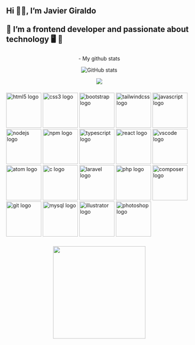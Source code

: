 <h2 align="left">Hi 🙋‍♂️, I’m Javier Giraldo <br><br>💾 I’m a frontend developer and passionate about technology 🖥 🙌</h2>

###

<div align="center">
  - My github stats

![GitHub stats](https://github-readme-stats.vercel.app/api?username=javiergiraldo&count_private=true&show_icons=true&theme=radical)

![](https://github-readme-stats.vercel.app/api/top-langs/?username=javiergiraldo&layout=compact&count_private=true&show_icons=true&theme=radical)
</div>

###

<div align="left">
  <img src="https://cdn.jsdelivr.net/gh/devicons/devicon/icons/html5/html5-original.svg" height="95" width="95" alt="html5 logo"  />
  <img src="https://cdn.jsdelivr.net/gh/devicons/devicon/icons/css3/css3-original.svg" height="95" width="95" alt="css3 logo"  />
  <img src="https://cdn.jsdelivr.net/gh/devicons/devicon/icons/bootstrap/bootstrap-original.svg" height="95" width="95" alt="bootstrap logo"  />
  <img src="https://cdn.jsdelivr.net/gh/devicons/devicon/icons/tailwindcss/tailwindcss-original-wordmark.svg" height="95" width="95" alt="tailwindcss logo"  />
  <img src="https://cdn.jsdelivr.net/gh/devicons/devicon/icons/javascript/javascript-original.svg" height="95" width="95" alt="javascript logo"  />
  <img src="https://cdn.jsdelivr.net/gh/devicons/devicon/icons/nodejs/nodejs-original.svg" height="95" width="95" alt="nodejs logo"  />
  <img src="https://cdn.jsdelivr.net/gh/devicons/devicon/icons/npm/npm-original-wordmark.svg" height="95" width="95" alt="npm logo"  />
  <img src="https://cdn.jsdelivr.net/gh/devicons/devicon/icons/typescript/typescript-original.svg" height="95" width="95" alt="typescript logo"  />
  <img src="https://cdn.jsdelivr.net/gh/devicons/devicon/icons/react/react-original.svg" height="95" width="95" alt="react logo"  />
  <img src="https://cdn.jsdelivr.net/gh/devicons/devicon/icons/vscode/vscode-original.svg" height="95" width="95" alt="vscode logo"  />
  <img src="https://cdn.jsdelivr.net/gh/devicons/devicon/icons/atom/atom-original.svg" height="95" width="95" alt="atom logo"  />
  <img src="https://cdn.jsdelivr.net/gh/devicons/devicon/icons/c/c-original.svg" height="95" width="95" alt="c logo"  />
  <img src="https://cdn.jsdelivr.net/gh/devicons/devicon/icons/laravel/laravel-plain.svg" height="95" width="95" alt="laravel logo"  />
  <img src="https://cdn.jsdelivr.net/gh/devicons/devicon/icons/php/php-original.svg" height="95" width="95" alt="php logo"  />
  <img src="https://cdn.jsdelivr.net/gh/devicons/devicon/icons/composer/composer-original.svg" height="95" width="95" alt="composer logo"  />
  <img src="https://cdn.jsdelivr.net/gh/devicons/devicon/icons/git/git-original.svg" height="95" width="95" alt="git logo"  />
  <img src="https://cdn.jsdelivr.net/gh/devicons/devicon/icons/mysql/mysql-original.svg" height="95" width="95" alt="mysql logo"  />
  <img src="https://cdn.jsdelivr.net/gh/devicons/devicon/icons/illustrator/illustrator-plain.svg" height="95" width="95" alt="illustrator logo"  />
  <img src="https://cdn.jsdelivr.net/gh/devicons/devicon/icons/photoshop/photoshop-plain.svg" height="95" width="95" alt="photoshop logo"  />
</div>

###

<div align="center">
  <img height="250" src="https://media.giphy.com/media/du3J3cXyzhj75IOgvA/giphy.gif"  />
</div>

###

